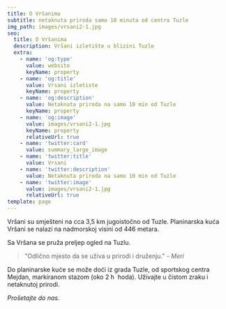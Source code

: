 ```yaml
---
title: O Vršanima
subtitle: netaknuta priroda samo 10 minuta od centra Tuzle
img_path: images/vrsani2-1.jpg
seo:
  title: O Vršanima
  description: Vršani izletište u blizini Tuzle
  extra:
    - name: 'og:type'
      value: website
      keyName: property
    - name: 'og:title'
      value: Vrsani izletiste
      keyName: property
    - name: 'og:description'
      value: Netaknuta priroda na samo 10 min od Tuzle
      keyName: property
    - name: 'og:image'
      value: images/vrsani2-1.jpg
      keyName: property
      relativeUrl: true
    - name: 'twitter:card'
      value: summary_large_image
    - name: 'twitter:title'
      value: Vrsani
    - name: 'twitter:description'
      value: Netaknuta priroda na samo 10 min od Tuzle
    - name: 'twitter:image'
      value: images/vrsani2-1.jpg
      relativeUrl: true
template: page
---
```

Vršani  su smješteni na cca 3,5 km jugoistočno od Tuzle. Planinarska kuća Vršani se nalazi na nadmorskoj visini od 446 metara.

Sa Vršana se pruža preljep ogled na Tuzlu.

> "Odlično mjesto da se uživa u prirodi i druženju."
> <cite>- Meri</cite>

Do planinarske kuće se može doći iz grada Tuzle, od sportskog centra Mejdan, markiranom stazom (oko 2 h  hoda). Uživajte u čistom zraku i netaknutoj prirodi.

*Prošetajte do nas.*

